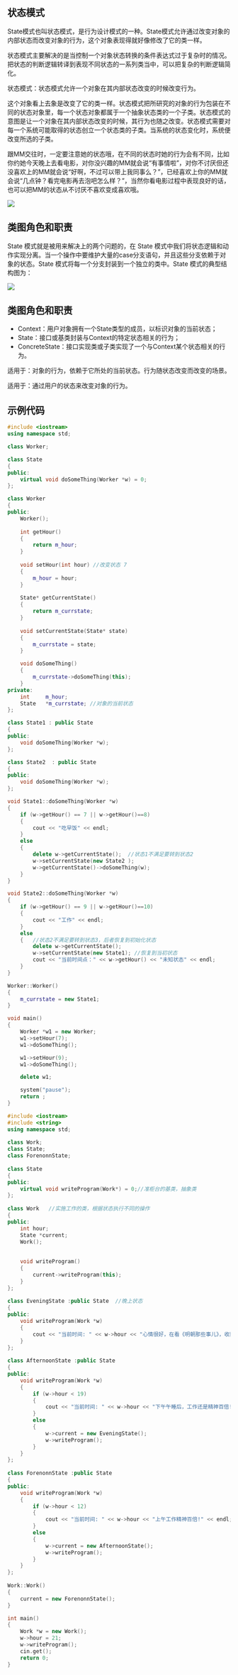## 状态模式

State模式也叫状态模式，是行为设计模式的一种。State模式允许通过改变对象的内部状态而改变对象的行为，这个对象表现得就好像修改了它的类一样。 

状态模式主要解决的是当控制一个对象状态转换的条件表达式过于复杂时的情况。把状态的判断逻辑转译到表现不同状态的一系列类当中，可以把复杂的判断逻辑简化。

状态模式：状态模式允许一个对象在其内部状态改变的时候改变行为。  

这个对象看上去象是改变了它的类一样。状态模式把所研究的对象的行为包装在不同的状态对象里，每一个状态对象都属于一个抽象状态类的一个子类。状态模式的意图是让一个对象在其内部状态改变的时候，其行为也随之改变。状态模式需要对每一个系统可能取得的状态创立一个状态类的子类。当系统的状态变化时，系统便改变所选的子类。

跟MM交往时，一定要注意她的状态哦，在不同的状态时她的行为会有不同，比如你约她今天晚上去看电影，对你没兴趣的MM就会说“有事情啦”，对你不讨厌但还没喜欢上的MM就会说“好啊，不过可以带上我同事么？”，已经喜欢上你的MM就会说“几点钟？看完电影再去泡吧怎么样？”，当然你看电影过程中表现良好的话，也可以把MM的状态从不讨厌不喜欢变成喜欢哦。 

![](images/state1.png)

## 类图角色和职责

State 模式就是被用来解决上的两个问题的，在 State 模式中我们将状态逻辑和动作实现分离。当一个操作中要维护大量的case分支语句，并且这些分支依赖于对象的状态。State 模式将每一个分支封装到一个独立的类中。State 模式的典型结构图为：

![](images/state2.png)

## 类图角色和职责

- Context：用户对象拥有一个State类型的成员，以标识对象的当前状态； 
- State：接口或基类封装与Context的特定状态相关的行为； 
- ConcreteState：接口实现类或子类实现了一个与Context某个状态相关的行为。 

适用于：对象的行为，依赖于它所处的当前状态。行为随状态改变而改变的场景。

适用于：通过用户的状态来改变对象的行为。

##  示例代码

```C++
#include <iostream>
using namespace std;

class Worker;

class State
{
public:
	virtual void doSomeThing(Worker *w) = 0;
};

class Worker
{
public:
	Worker();
  
	int getHour()
	{
		return m_hour;
	}
  
	void setHour(int hour) //改变状态 7 
	{
		m_hour = hour;
	}
  
	State* getCurrentState()
	{
		return m_currstate;
	}
  
	void setCurrentState(State* state)
	{
		m_currstate = state;
	}

	void doSomeThing()
	{
		m_currstate->doSomeThing(this);
	}
private:
	int		m_hour;
	State	*m_currstate; //对象的当前状态
};

class State1 : public State
{
public:
	void doSomeThing(Worker *w);
};

class State2  : public State
{
public:
	void doSomeThing(Worker *w);
};

void State1::doSomeThing(Worker *w)
{
	if (w->getHour() == 7 || w->getHour()==8)
	{
		cout << "吃早饭" << endl; 
	}
	else
	{ 
		delete w->getCurrentState();  //状态1不满足要转到状态2
		w->setCurrentState(new State2 );
		w->getCurrentState()->doSomeThing(w);
	}
}

void State2::doSomeThing(Worker *w)
{
	if (w->getHour() == 9 || w->getHour()==10)
	{
		cout << "工作" << endl; 
	}
	else
	{	//状态2不满足要转到状态3，后者恢复到初始化状态
		delete w->getCurrentState(); 
		w->setCurrentState(new State1); //恢复到当初状态
		cout << "当前时间点：" << w->getHour() << "未知状态" << endl;
	}
}

Worker::Worker()
{
	m_currstate = new State1;
}

void main()
{
	Worker *w1 = new Worker;
	w1->setHour(7);
	w1->doSomeThing();

	w1->setHour(9);
	w1->doSomeThing();

	delete w1;

	system("pause");
	return ;
}
```

```C++
#include <iostream>  
#include <string>  
using namespace std; 
  
class Work;  
class State;  
class ForenonnState;  
  
class State  
{  
public:  
    virtual void writeProgram(Work*) = 0;//准柜台的基类，抽象类  
};  
  
class Work   //实施工作的类，根据状态执行不同的操作  
{  
public:  
    int hour;  
    State *current;  
    Work();  
      
      
    void writeProgram()  
    {  
        current->writeProgram(this);  
    }  
};  
  
class EveningState :public State  //晚上状态  
{  
public:  
    void writeProgram(Work *w)  
    {  
        cout << "当前时间: " << w->hour << "心情很好，在看《明朝那些事儿》，收获很大！" << endl;  
    }  
};  
  
class AfternoonState :public State    
{  
public:  
    void writeProgram(Work *w)  
    {  
        if (w->hour < 19)  
        {  
            cout << "当前时间: " << w->hour << "下午午睡后，工作还是精神百倍!" << endl;  
        }  
        else  
        {  
            w->current = new EveningState();  
            w->writeProgram();  
        }  
    }  
};  
  
class ForenonnState :public State  
{  
public:  
    void writeProgram(Work *w)  
    {  
        if (w->hour < 12)  
        {  
            cout << "当前时间: " << w->hour << "上午工作精神百倍!" << endl;  
        }  
        else  
        {  
            w->current = new AfternoonState();  
            w->writeProgram();  
        }  
    }  
};  
  
Work::Work()  
{  
    current = new ForenonnState();  
}  

int main()  
{  
    Work *w = new Work();  
    w->hour = 21;  
    w->writeProgram();  
    cin.get();  
    return 0;  
} 
```